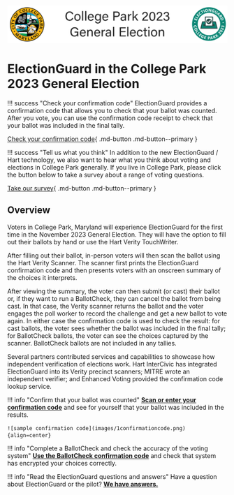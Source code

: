 ![ElectionGuard College Park Election][election-guard-college-park-banner]

# ElectionGuard in the College Park 2023 General Election

!!! success "Check your confirmation code"
    ElectionGuard provides a confirmation code that allows you to check that your ballot was counted. After you vote, you can use the confirmation code receipt to check that your ballot was included in the final tally.

[Check your confirmation code](https://app.enhancedvoting.com/results/public/cc/CollegePark/nov23){ .md-button .md-button--primary }

!!! success "Tell us what you think"
    In addition to the new ElectionGuard / Hart technology, we also want to hear what you think about voting and elections in College Park generally. If you live in College Park, please click the button below to take a survey about a range of voting questions.

[Take our survey](https://surveys.qualtrics.charlotte.edu/jfe/form/SV_e2rUuBrd6XgPbxk){ .md-button .md-button--primary }

## Overview

Voters in College Park, Maryland will experience ElectionGuard for the first time in the November 2023 General Election.  They will have the option to fill out their ballots by hand or use the Hart Verity TouchWriter.

After filling out their ballot, in-person voters will then scan the ballot using the Hart Verity Scanner. The scanner first prints the ElectionGuard confirmation code and then presents voters with an onscreen summary of the choices it interprets.

After viewing the summary, the voter can then submit (or cast) their ballot or, if they want to run a BallotCheck, they can cancel the ballot from being cast. In that case, the Verity scanner returns the ballot and the voter engages the poll worker to record the challenge and get a new ballot to vote again. In either case the confirmation code is used to check the result: for cast ballots, the voter sees whether the ballot was included in the final tally; for BallotCheck ballots, the voter can see the choices captured by the scanner. BallotCheck ballots are not included in any tallies.

Several partners contributed services and capabilities to showcase how independent verification of elections work. Hart InterCivic has integrated ElectionGuard into its Verity precinct scanners; MITRE wrote an independent verifier; and Enhanced Voting provided the confirmation code lookup service.

!!! info "Confirm that your ballot was counted"
    **[Scan or enter your confirmation code](https://app.enhancedvoting.com/results/public/cc/CollegePark/nov23)** and see for yourself that your ballot was included in the results.

    ![sample confirmation code](images/1confirmationcode.png){align=center}
!!! info "Complete a BallotCheck and check the accuracy of the voting system"
    **[Use the BallotCheck confirmation code](https://app.enhancedvoting.com/results/public/cc/CollegePark/nov23)** and check that system has encrypted your choices correctly.

!!! info "Read the ElectionGuard questions and answers"
    Have a question about ElectionGuard or the pilot? **[We have answers.](faq.md)**

<!-- Links -->
[election-guard-college-park-banner]: images/ElectionGuard-College-Park-2023.svg "ElectionGuard banner"
